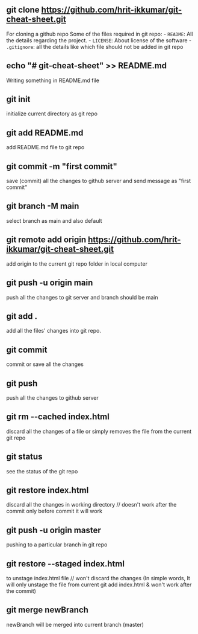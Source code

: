 ## git clone https://github.com/hrit-ikkumar/git-cheat-sheet.git
For cloning a github repo
Some of the files required in git repo:
    - `README`: All the details regarding the project.
    - `LICENSE`: About license of the software
    - `.gitignore`: all the details like which file should not be added in git repo

## echo "# git-cheat-sheet" >> README.md
Writing something in README.md file 

## git init
initialize current directory as git repo

## git add README.md
add README.md file to git repo

## git commit -m "first commit"
save (commit) all the changes to github server and send message as "first commit"

## git branch -M main
select branch as main and also default

## git remote add origin https://github.com/hrit-ikkumar/git-cheat-sheet.git
add origin to the current git repo folder in local computer

## git push -u origin main
push all the changes to git server and branch should be main

## git add .
add all the files' changes into git repo.

## git commit 
commit or save all the changes

## git push
push all the changes to github server

## git rm --cached index.html 
discard all the changes of a file or simply removes the file from the current git repo

## git status
see the status of the git repo 

## git restore index.html
discard all the changes in working directory // doesn't work after the commit only before commit it will work

## git push -u origin master 
pushing to a particular branch in git repo

## git restore --staged index.html
to unstage index.html file // won't discard the changes (In simple words, It will only unstage the file from current git add index.html & won't work after the commit)

## git merge newBranch
newBranch will be merged into current branch (master)